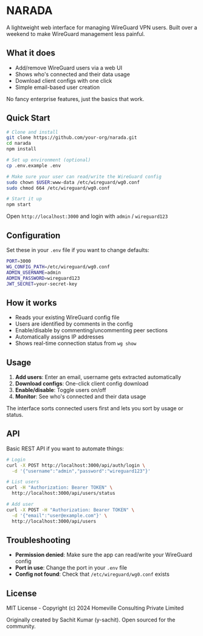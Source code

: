 # NARADA

A lightweight web interface for managing WireGuard VPN users. Built over a weekend to make WireGuard management less painful.

## What it does

- Add/remove WireGuard users via a web UI
- Shows who's connected and their data usage
- Download client configs with one click
- Simple email-based user creation

No fancy enterprise features, just the basics that work.

## Quick Start

```bash
# Clone and install
git clone https://github.com/your-org/narada.git
cd narada
npm install

# Set up environment (optional)
cp .env.example .env

# Make sure your user can read/write the WireGuard config
sudo chown $USER:www-data /etc/wireguard/wg0.conf
sudo chmod 664 /etc/wireguard/wg0.conf

# Start it up
npm start
```

Open `http://localhost:3000` and login with `admin` / `wireguard123`

## Configuration

Set these in your `.env` file if you want to change defaults:

```bash
PORT=3000
WG_CONFIG_PATH=/etc/wireguard/wg0.conf
ADMIN_USERNAME=admin
ADMIN_PASSWORD=wireguard123
JWT_SECRET=your-secret-key
```

## How it works

- Reads your existing WireGuard config file
- Users are identified by comments in the config
- Enable/disable by commenting/uncommenting peer sections
- Automatically assigns IP addresses
- Shows real-time connection status from `wg show`

## Usage

1. **Add users**: Enter an email, username gets extracted automatically
2. **Download configs**: One-click client config download
3. **Enable/disable**: Toggle users on/off
4. **Monitor**: See who's connected and their data usage

The interface sorts connected users first and lets you sort by usage or status.

## API

Basic REST API if you want to automate things:

```bash
# Login
curl -X POST http://localhost:3000/api/auth/login \
  -d '{"username":"admin","password":"wireguard123"}'

# List users
curl -H "Authorization: Bearer TOKEN" \
  http://localhost:3000/api/users/status

# Add user
curl -X POST -H "Authorization: Bearer TOKEN" \
  -d '{"email":"user@example.com"}' \
  http://localhost:3000/api/users
```

## Troubleshooting

- **Permission denied**: Make sure the app can read/write your WireGuard config
- **Port in use**: Change the port in your `.env` file
- **Config not found**: Check that `/etc/wireguard/wg0.conf` exists

## License

MIT License - Copyright (c) 2024 Homeville Consulting Private Limited

Originally created by Sachit Kumar (y-sachit). Open sourced for the community.